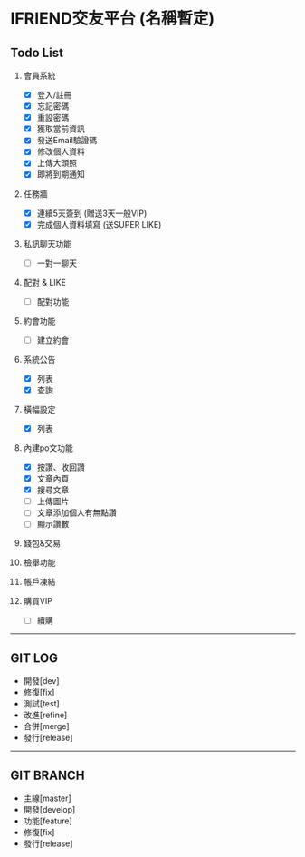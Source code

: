 # IFRIEND交友平台 (名稱暫定)

## Todo List

1. 會員系統
    - [x] 登入/註冊
    - [x] 忘記密碼
    - [x] 重設密碼
    - [x] 獲取當前資訊
    - [x] 發送Email驗證碼
    - [x] 修改個人資料
    - [x] 上傳大頭照
    - [x] 即將到期通知

2. 任務牆
    - [x] 連續5天簽到 (贈送3天一般VIP)
    - [x] 完成個人資料填寫 (送SUPER LIKE)

3. 私訊聊天功能
    - [ ] 一對一聊天
    
4. 配對 & LIKE
    - [ ] 配對功能

5. 約會功能
    - [ ] 建立約會

6. 系統公告
    - [x] 列表
    - [x] 查詢

7. 橫幅設定
    - [x] 列表

8. 內建po文功能
    - [x] 按讚、收回讚
    - [x] 文章內頁
    - [x] 搜尋文章
    - [ ] 上傳圖片
    - [ ] 文章添加個人有無點讚
    - [ ] 顯示讚數
    
9. 錢包&交易

10. 檢舉功能

11. 帳戶凍結

12. 購買VIP
    - [ ] 續購

---
    
## GIT LOG
* 開發[dev]
* 修復[fix]
* 測試[test]
* 改進[refine]
* 合併[merge]
* 發行[release]

---

## GIT BRANCH
* 主線[master]
* 開發[develop]
* 功能[feature]
* 修復[fix]
* 發行[release]